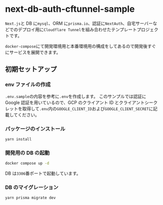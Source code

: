 # next-db-auth-cftunnel-sample

`Next.js`と DB に`mysql`、ORM に`prisma.io`、認証に`NextAuth`、自宅サーバーなどでのデプロイ用に`Cloudflare Tunnel`を組み合わせたテンプレートプロジェクトです。

`docker-compose`にて開発環境用と本番環境用の構成をしてあるので開発後すぐにサービスを展開できます。

## 初期セットアップ

### env ファイルの作成

`.env.sample`の内容を参考に`.env`を作成します。
このサンプルでは認証に Google 認証を用いているので、GCP のクライアント ID とクライアントシークレットを取得して`.env`内の`GOOGLE_CLIENT_ID`および`GOOGLE_CLIENT_SECRET`に記載してください。

### パッケージのインストール

```bash
yarn install
```

### 開発用の DB の起動

```bash
docker compose up -d
```

DB は`3306`番ポートで起動しています。

### DB のマイグレーション

```bash
yarn prisma migrate dev
```
